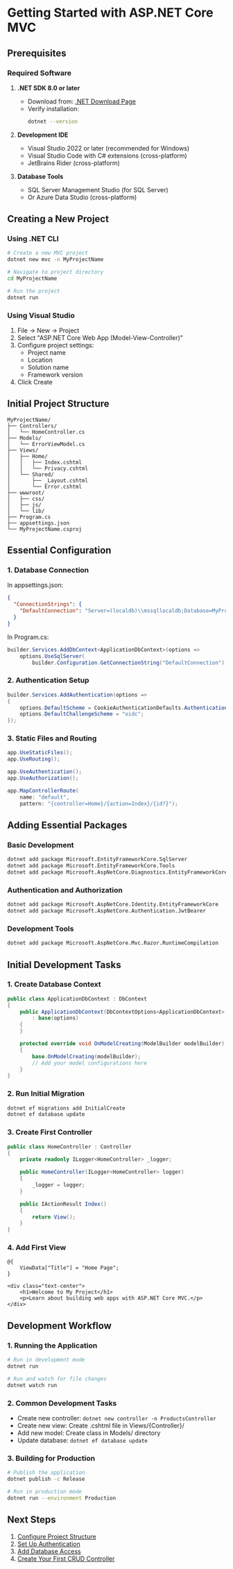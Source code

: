 # Getting Started with ASP.NET Core MVC

## Prerequisites

### Required Software
1. **.NET SDK 8.0 or later**
   - Download from: [.NET Download Page](https://dotnet.microsoft.com/download)
   - Verify installation:
     ```bash
     dotnet --version
     ```

2. **Development IDE**
   - Visual Studio 2022 or later (recommended for Windows)
   - Visual Studio Code with C# extensions (cross-platform)
   - JetBrains Rider (cross-platform)

3. **Database Tools**
   - SQL Server Management Studio (for SQL Server)
   - Or Azure Data Studio (cross-platform)

## Creating a New Project

### Using .NET CLI
```bash
# Create a new MVC project
dotnet new mvc -n MyProjectName

# Navigate to project directory
cd MyProjectName

# Run the project
dotnet run
```

### Using Visual Studio
1. File → New → Project
2. Select "ASP.NET Core Web App (Model-View-Controller)"
3. Configure project settings:
   - Project name
   - Location
   - Solution name
   - Framework version
4. Click Create

## Initial Project Structure
```
MyProjectName/
├── Controllers/
│   └── HomeController.cs
├── Models/
│   └── ErrorViewModel.cs
├── Views/
│   ├── Home/
│   │   ├── Index.cshtml
│   │   └── Privacy.cshtml
│   └── Shared/
│       ├── _Layout.cshtml
│       └── Error.cshtml
├── wwwroot/
│   ├── css/
│   ├── js/
│   └── lib/
├── Program.cs
├── appsettings.json
└── MyProjectName.csproj
```

## Essential Configuration

### 1. Database Connection
In appsettings.json:
```json
{
  "ConnectionStrings": {
    "DefaultConnection": "Server=(localdb)\\mssqllocaldb;Database=MyProjectName;Trusted_Connection=True;MultipleActiveResultSets=true"
  }
}
```

In Program.cs:
```csharp
builder.Services.AddDbContext<ApplicationDbContext>(options =>
    options.UseSqlServer(
        builder.Configuration.GetConnectionString("DefaultConnection")));
```

### 2. Authentication Setup
```csharp
builder.Services.AddAuthentication(options =>
{
    options.DefaultScheme = CookieAuthenticationDefaults.AuthenticationScheme;
    options.DefaultChallengeScheme = "oidc";
});
```

### 3. Static Files and Routing
```csharp
app.UseStaticFiles();
app.UseRouting();

app.UseAuthentication();
app.UseAuthorization();

app.MapControllerRoute(
    name: "default",
    pattern: "{controller=Home}/{action=Index}/{id?}");
```

## Adding Essential Packages

### Basic Development
```bash
dotnet add package Microsoft.EntityFrameworkCore.SqlServer
dotnet add package Microsoft.EntityFrameworkCore.Tools
dotnet add package Microsoft.AspNetCore.Diagnostics.EntityFrameworkCore
```

### Authentication and Authorization
```bash
dotnet add package Microsoft.AspNetCore.Identity.EntityFrameworkCore
dotnet add package Microsoft.AspNetCore.Authentication.JwtBearer
```

### Development Tools
```bash
dotnet add package Microsoft.AspNetCore.Mvc.Razor.RuntimeCompilation
```

## Initial Development Tasks

### 1. Create Database Context
```csharp
public class ApplicationDbContext : DbContext
{
    public ApplicationDbContext(DbContextOptions<ApplicationDbContext> options)
        : base(options)
    {
    }

    protected override void OnModelCreating(ModelBuilder modelBuilder)
    {
        base.OnModelCreating(modelBuilder);
        // Add your model configurations here
    }
}
```

### 2. Run Initial Migration
```bash
dotnet ef migrations add InitialCreate
dotnet ef database update
```

### 3. Create First Controller
```csharp
public class HomeController : Controller
{
    private readonly ILogger<HomeController> _logger;

    public HomeController(ILogger<HomeController> logger)
    {
        _logger = logger;
    }

    public IActionResult Index()
    {
        return View();
    }
}
```

### 4. Add First View
```cshtml
@{
    ViewData["Title"] = "Home Page";
}

<div class="text-center">
    <h1>Welcome to My Project</h1>
    <p>Learn about building web apps with ASP.NET Core MVC.</p>
</div>
```

## Development Workflow

### 1. Running the Application
```bash
# Run in development mode
dotnet run

# Run and watch for file changes
dotnet watch run
```

### 2. Common Development Tasks
- Create new controller: `dotnet new controller -n ProductsController`
- Create new view: Create .cshtml file in Views/{Controller}/
- Add new model: Create class in Models/ directory
- Update database: `dotnet ef database update`

### 3. Building for Production
```bash
# Publish the application
dotnet publish -c Release

# Run in production mode
dotnet run --environment Production
```

## Next Steps
1. [Configure Project Structure](project-structure.md)
2. [Set Up Authentication](../../3-Advanced-Concepts/03-Authentication/setup.md)
3. [Add Database Access](../../2-Core-Components/01-Models/database-setup.md)
4. [Create Your First CRUD Controller](../../2-Core-Components/02-Controllers/crud-operations.md)